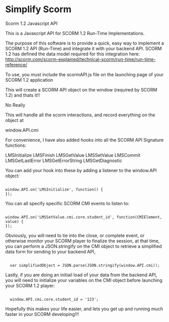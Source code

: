 # Simplify Scorm
Scorm 1.2 Javascript API

This is a Javascript API for SCORM 1.2 Run-Time Implementations.

The purpose of this software is to provide a quick, easy way to implement a SCORM 1.2 API (Run-Time) and integrate it with your backend API.
SCORM 1.2 has defined the data model required for this integration here: http://scorm.com/scorm-explained/technical-scorm/run-time/run-time-reference/

To use, you must include the scormAPI.js file on the launching page of your SCORM 1.2 application

<script type="text/javascript" src="/scormAPI.js"></script>

This will create a SCORM API object on the window (required by SCORM 1.2) and thats it!! 

No Really

This will handle all the scorm interactions, and record everything on the object at 

window.API.cmi

For convenience, I have also added hooks into all the SCORM API Signature functions:

LMSInitialize
LMSFinish
LMSGetValue
LMSSetValue
LMSCommit
LMSGetLastError
LMSGetErrorString
LMSGetDiagnostic

You can add your hook into these by adding a listener to the window.API object:

<code>
window.API.on('LMSInitialize', function() {
});
</code>

You can all specify specific SCORM CMI events to listen to:

<code>
window.API.on('LMSSetValue.cmi.core.student_id', function(CMIElement, value) {
});
</code>

Obviously, you will need to tie into the close, or complete event, or otherwise monitor your SCORM player to finalize the session, at that time, you can perform a JSON.stringify on the CMI object to retrieve a simplified data form for sending to your backend API,

<code>
  var simplifiedObject = JSON.parse(JSON.stringify(window.API.cmi));
</code>

Lastly, if you are doing an initiail load of your data from the backend API, you will need to initialize your variables on the CMI object before launching your SCORM 1.2 player:

<code>
  window.API.cmi.core.student_id = '123';
</code>

Hopefully this makes your life easier, and lets you get up and running much faster in your SCORM developing!!!

